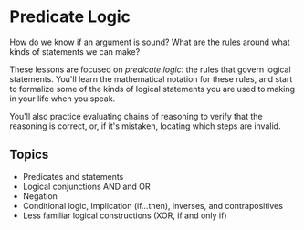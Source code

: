 # Predicate Logic

How do we know if an argument is sound? What are the rules around what kinds of statements we can make?

These lessons are focused on _predicate logic_: the rules that govern logical statements. You'll learn the mathematical notation for these rules, and start to formalize some of the kinds of logical statements you are used to making in your life when you speak.

You'll also practice evaluating chains of reasoning to verify that the reasoning is correct, or, if it's mistaken, locating which steps are invalid.

## Topics

- Predicates and statements
- Logical conjunctions AND and OR
- Negation
- Conditional logic, Implication (if...then), inverses, and contrapositives
- Less familiar logical constructions (XOR, if and only if)